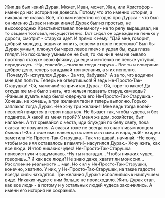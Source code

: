   Жил да был некий Дурак. Может, Иван, может, Жан, или Христофор - имени до нас история не донесла. Потому что это именно история, а никакая не сказка. Всё, что нам известно сегодня про Дурака - что был он именно Дурак и никак иначе!
Дурак был из простых, не высокородных Крестьянствовал понемногу - не то репу выращивал, не то овцами торговал, несущественно.
Вот сидел он однажды на пеньке у дороги, смотрит - старуха идет. И прямо к нему. "Дай мне, говорит, добрый молодец, водички попить, совсем в горле пересохло"
Был бы Дурак умным, плюнул бы через левое плечо и удрал бы, куда глаза глядят. Но поскольку умным он не был, то как ни в чем не бывало протянул старухе свою фляжку, да еще и местечко не пеньке уступил, передохнуть.
-Ну ,спасибо,- сказала тогда старуха.- Вот ты и совершил доброе дело, теперь загадывай три желания, а я их исполню.
-Почему?!- испугался Дурак.- За что, бабушка?
-А за то, что водички мне дал попить. Теперь не отвертишься! Я ведь Не-Просто-Так-Старушка!
-Ой, мамочки!-запричитал Дурак.- Ой, горе-то какое! Да откуда же мне было знать, что нельзя подавать старушкам  воды?
-Раньше думать надо было!-одернула его  Не-Просто-Так-Старушка.- Хочешь, не хочешь, а три желания твои я теперь выполню.
Горько заплакал тогда Дурак.
-Не хочу три желания! Мне ведь тогда волей-неволей придется в герои податься. Не бывает так, чтобы чудеса, и без подвигов. А какой из меня герой? У меня же дом, хозяйство, быт налажен. А тут срывайся с места, иди блуждай по белу свету, пока сказка не получится. А сказки тоже не всегда со счастливым концом бывают!
-Зато твое имя навсегда останется в памяти народной!- ехидно заметила  Не-Просто-Так-Старушка.- Так что давай, начинай. 
-Не хочу, чтобы мое имя оставалось в памяти!- насупился Дурак.- Хочу жить, как все люди. И чтоб никаких чудес!
Не-Просто-Так-Старушка присвистнула и задумалась.
-Ну ты и загадал... Чтобы никаких чудес, говоришь..? И как все люди? Не знаю даже, хватит ли моих сил... Расслоение реальности... мдя.
Но сил у  Не-Просто-Так-Старушки, конечно, хватило. У них, у  Не-Просто-Так-Старушек, на такие гадости всегда силы находятся.
Три желания Дурака исполнились в наилучшем виде.
Никаких чудес с ним больше не происходило. Жить Дурак стал, как все люди - а потому и у остальных людей чудеса закончились.
А имени его история не сохранила.    